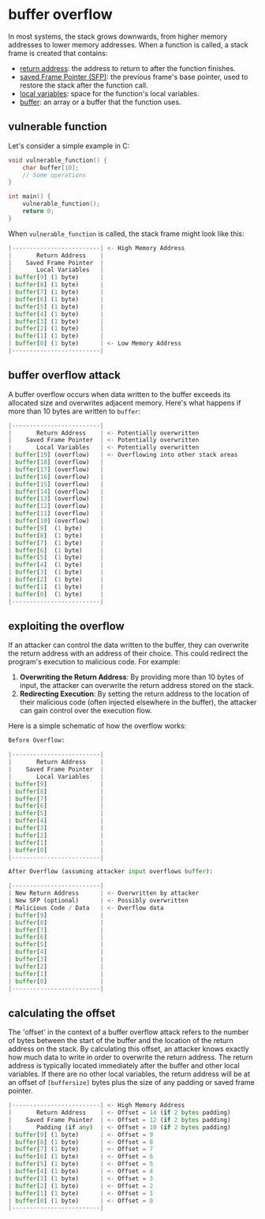 # buffer overflow

In most systems, the stack grows downwards, from higher memory addresses to lower memory addresses. When a function is called, a stack frame is created that contains:

- <u>return address</u>: the address to return to after the function finishes.
- <u>saved Frame Pointer (SFP)</u>: the previous frame's base pointer, used to restore the stack after the function call.
- <u>local variables</u>: space for the function's local variables.
- <u>buffer</u>: an array or a buffer that the function uses.

## vulnerable function
Let's consider a simple example in C:
``` C
void vulnerable_function() {
	char buffer[10];
	// Some operations
}

int main() {
	vulnerable_function();
	return 0;
}
```
When <code>vulnerable_function</code> is called, the stack frame might look like this:
``` python
|-------------------------| <- High Memory Address
|       Return Address    |
|    Saved Frame Pointer  |
|       Local Variables   |
| buffer[9] (1 byte)      |
| buffer[8] (1 byte)      |
| buffer[7] (1 byte)      |
| buffer[6] (1 byte)      |
| buffer[5] (1 byte)      |
| buffer[4] (1 byte)      |
| buffer[3] (1 byte)      |
| buffer[2] (1 byte)      |
| buffer[1] (1 byte)      |
| buffer[0] (1 byte)      | <- Low Memory Address
|-------------------------|
```

## buffer overflow attack
A buffer overflow occurs when data written to the buffer exceeds its allocated size and overwrites adjacent memory. Here's what happens if more than 10 bytes are written to <code>buffer</code>:
```python
|-------------------------|
|       Return Address    | <- Potentially overwritten
|    Saved Frame Pointer  | <- Potentially overwritten
|       Local Variables   | <- Potentially overwritten
| buffer[19] (overflow)   | <- Overflowing into other stack areas
| buffer[18] (overflow)   |
| buffer[17] (overflow)   |
| buffer[16] (overflow)   |
| buffer[15] (overflow)   |
| buffer[14] (overflow)   |
| buffer[13] (overflow)   |
| buffer[12] (overflow)   |
| buffer[11] (overflow)   |
| buffer[10] (overflow)   |
| buffer[9]  (1 byte)     |
| buffer[8]  (1 byte)     |
| buffer[7]  (1 byte)     |
| buffer[6]  (1 byte)     |
| buffer[5]  (1 byte)     |
| buffer[4]  (1 byte)     |
| buffer[3]  (1 byte)     |
| buffer[2]  (1 byte)     |
| buffer[1]  (1 byte)     |
| buffer[0]  (1 byte)     |
|-------------------------|
```

## exploiting the overflow
If an attacker can control the data written to the buffer, they can overwrite the return address with an address of their choice. This could redirect the program's execution to malicious code. For example:
1. <b>Overwriting the Return Address</b>: By providing more than 10 bytes of input, the attacker can overwrite the return address stored on the stack.
2. <b>Redirecting Execution</b>: By setting the return address to the location of their malicious code (often injected elsewhere in the buffer), the attacker can gain control over the execution flow.

Here is a simple schematic of how the overflow works:

``` python
Before Overflow:

|-------------------------|
|       Return Address    |
|    Saved Frame Pointer  |
|       Local Variables   |
| buffer[9]               |
| buffer[8]               |
| buffer[7]               |
| buffer[6]               |
| buffer[5]               |
| buffer[4]               |
| buffer[3]               |
| buffer[2]               |
| buffer[1]               |
| buffer[0]               |
|-------------------------|

After Overflow (assuming attacker input overflows buffer):

|-------------------------|
| New Return Address      | <- Overwritten by attacker
| New SFP (optional)      | <- Possibly overwritten
| Malicious Code / Data   | <- Overflow data
| buffer[9]               |
| buffer[8]               |
| buffer[7]               |
| buffer[6]               |
| buffer[5]               |
| buffer[4]               |
| buffer[3]               |
| buffer[2]               |
| buffer[1]               |
| buffer[0]               |
|-------------------------|
```

## calculating the offset
The 'offset' in the context of a buffer overflow attack refers to the number of bytes between the start of the buffer and the location of the return address on the stack. By calculating this offset, an attacker knows exactly how much data to write in order to overwrite the return address. The return address is typically located immediately after the buffer and other local variables. If there are no other local variables, the return address will be at an offset of <code>[buffersize]</code> bytes plus the size of any padding or saved frame pointer.

```python
|-------------------------| <- High Memory Address
|       Return Address    | <- Offset = 14 (if 2 bytes padding)
|    Saved Frame Pointer  | <- Offset = 12 (if 2 bytes padding)
|       Padding (if any)  | <- Offset = 10 (if 2 bytes padding)
| buffer[9] (1 byte)      | <- Offset = 9
| buffer[8] (1 byte)      | <- Offset = 8
| buffer[7] (1 byte)      | <- Offset = 7
| buffer[6] (1 byte)      | <- Offset = 6
| buffer[5] (1 byte)      | <- Offset = 5
| buffer[4] (1 byte)      | <- Offset = 4
| buffer[3] (1 byte)      | <- Offset = 3
| buffer[2] (1 byte)      | <- Offset = 2
| buffer[1] (1 byte)      | <- Offset = 1
| buffer[0] (1 byte)      | <- Offset = 0
|-------------------------|
```

